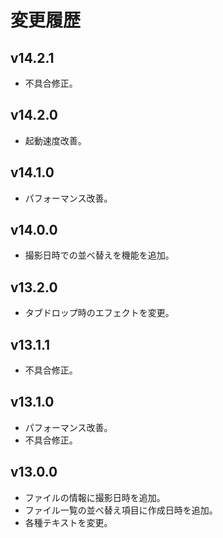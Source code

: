# 変更履歴

## v14.2.1
* 不具合修正。

## v14.2.0
* 起動速度改善。

## v14.1.0
* パフォーマンス改善。

## v14.0.0
* 撮影日時での並べ替えを機能を追加。

## v13.2.0
* タブドロップ時のエフェクトを変更。

## v13.1.1
* 不具合修正。

## v13.1.0
* パフォーマンス改善。
* 不具合修正。

## v13.0.0
* ファイルの情報に撮影日時を追加。
* ファイル一覧の並べ替え項目に作成日時を追加。
* 各種テキストを変更。
